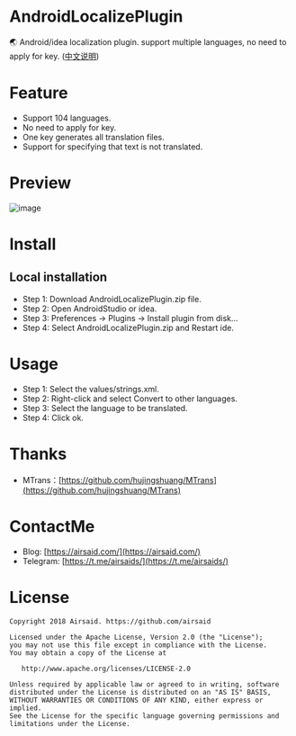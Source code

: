 # AndroidLocalizePlugin
:earth_asia: Android/idea localization plugin. support multiple languages, no need to apply for key. ([中文说明](https://github.com/Airsaid/AndroidLocalizePlugin/blob/master/README_CN.md))

# Feature
- Support 104 languages.
- No need to apply for key.
- One key generates all translation files.
- Support for specifying that text is not translated.

# Preview
![image](https://github.com/Airsaid/AndroidLocalizePlugin/blob/master/preview/preview.gif)

# Install
## Local installation
- Step 1: Download AndroidLocalizePlugin.zip file.
- Step 2: Open AndroidStudio or idea.
- Step 3: Preferences -> Plugins -> Install plugin from disk...
- Step 4: Select AndroidLocalizePlugin.zip and Restart ide.

# Usage
- Step 1: Select the values/strings.xml.
- Step 2: Right-click and select Convert to other languages.
- Step 3: Select the language to be translated.
- Step 4: Click ok.

# Thanks
- MTrans：[https://github.com/hujingshuang/MTrans](https://github.com/hujingshuang/MTrans)

# ContactMe
- Blog: [https://airsaid.com/](https://airsaid.com/)
- Telegram: [https://t.me/airsaids/](https://t.me/airsaids/)

# License
```
Copyright 2018 Airsaid. https://github.com/airsaid

Licensed under the Apache License, Version 2.0 (the "License");
you may not use this file except in compliance with the License.
You may obtain a copy of the License at

   http://www.apache.org/licenses/LICENSE-2.0

Unless required by applicable law or agreed to in writing, software
distributed under the License is distributed on an "AS IS" BASIS,
WITHOUT WARRANTIES OR CONDITIONS OF ANY KIND, either express or implied.
See the License for the specific language governing permissions and
limitations under the License.
```
